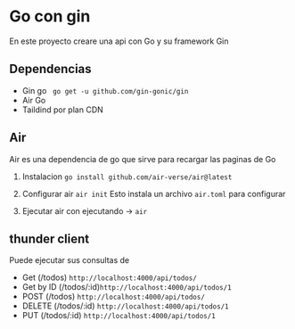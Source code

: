 # Go con gin

En este proyecto creare una api con Go y su framework Gin

## Dependencias

- Gin go ` go get -u github.com/gin-gonic/gin`
- Air Go
- Taildind por plan CDN

## Air

Air es una dependencia de go que sirve para recargar las paginas de Go

1. Instalacion
   `go install github.com/air-verse/air@latest`

2. Configurar air
   `air init` Esto instala un archivo `air.toml` para configurar

3. Ejecutar air con ejecutando -> `air `

## thunder client

Puede ejecutar sus consultas de

- Get (/todos) `http://localhost:4000/api/todos/`
- Get by ID (/todos/:id)`http://localhost:4000/api/todos/1`
- POST (/todos) `http://localhost:4000/api/todos/`
- DELETE (/todos/:id) `http://localhost:4000/api/todos/1`
- PUT (/todos/:id) `http://localhost:4000/api/todos/1`
